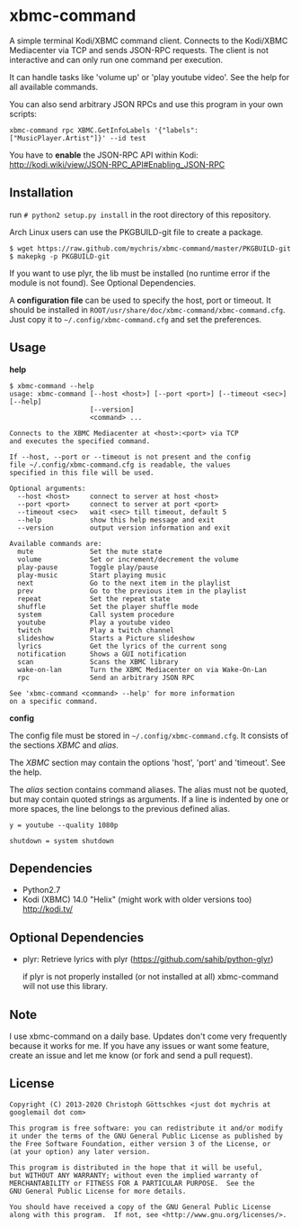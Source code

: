 xbmc-command
============

A simple terminal Kodi/XBMC command client. Connects to the
Kodi/XBMC Mediacenter via TCP and sends JSON-RPC requests. The client is not
interactive and can only run one command per execution.

It can handle tasks like 'volume up' or 'play youtube video'.
See the help for all available commands.

You can also send arbitrary JSON RPCs and use this program in your own scripts:

    xbmc-command rpc XBMC.GetInfoLabels '{"labels": ["MusicPlayer.Artist"]}' --id test

You have to **enable** the JSON-RPC API within Kodi:
http://kodi.wiki/view/JSON-RPC_API#Enabling_JSON-RPC

Installation
------------

run `# python2 setup.py install` in the root directory of this repository.

Arch Linux users can use the PKGBUILD-git file to create a package.

    $ wget https://raw.github.com/mychris/xbmc-command/master/PKGBUILD-git
    $ makepkg -p PKGBUILD-git

If you want to use plyr, the lib must be installed (no runtime error if the
module is not found). See Optional Dependencies.

A **configuration file** can be used to specify the host, port or timeout.
It should be installed in `ROOT/usr/share/doc/xbmc-command/xbmc-command.cfg`.
Just copy it to `~/.config/xbmc-command.cfg` and set the preferences.

Usage
-----

**help**

    $ xbmc-command --help
    usage: xbmc-command [--host <host>] [--port <port>] [--timeout <sec>] [--help]
                        [--version]
                        <command> ...

    Connects to the XBMC Mediacenter at <host>:<port> via TCP
    and executes the specified command.

    If --host, --port or --timeout is not present and the config
    file ~/.config/xbmc-command.cfg is readable, the values
    specified in this file will be used.

    Optional arguments:
      --host <host>     connect to server at host <host>
      --port <port>     connect to server at port <port>
      --timeout <sec>   wait <sec> till timeout, default 5
      --help            show this help message and exit
      --version         output version information and exit

    Available commands are:
      mute              Set the mute state
      volume            Set or increment/decrement the volume
      play-pause        Toggle play/pause
      play-music        Start playing music
      next              Go to the next item in the playlist
      prev              Go to the previous item in the playlist
      repeat            Set the repeat state
      shuffle           Set the player shuffle mode
      system            Call system procedure
      youtube           Play a youtube video
      twitch            Play a twitch channel
      slideshow         Starts a Picture slideshow
      lyrics            Get the lyrics of the current song
      notification      Shows a GUI notification
      scan              Scans the XBMC library
      wake-on-lan       Turn the XBMC Mediacenter on via Wake-On-Lan
      rpc               Send an arbitrary JSON RPC

    See 'xbmc-command <command> --help' for more information
    on a specific command.

**config**

The config file must be stored in `~/.config/xbmc-command.cfg`.
It consists of the sections *XBMC* and *alias*.

The *XBMC* section may contain the options 'host', 'port' and 'timeout'.
See the help.

The *alias* section contains command aliases. The alias must not be quoted, but
may contain quoted strings as arguments. If a line is indented by one or more
spaces, the line belongs to the previous defined alias.

    y = youtube --quality 1080p

    shutdown = system shutdown

Dependencies
------------

* Python2.7
* Kodi (XBMC) 14.0 "Helix" (might work with older versions too) <http://kodi.tv/>

Optional Dependencies
---------------------

* plyr: Retrieve lyrics with plyr (<https://github.com/sahib/python-glyr>)
  
  if plyr is not properly installed (or not installed at all) xbmc-command will
  not use this library.

Note
----

I use xbmc-command on a daily base. Updates don't come very frequently because
it works for me. If you have any issues or want some feature, create an issue
and let me know (or fork and send a pull request).

License
-------

    Copyright (C) 2013-2020 Christoph Göttschkes <just dot mychris at googlemail dot com>
    
    This program is free software: you can redistribute it and/or modify
    it under the terms of the GNU General Public License as published by
    the Free Software Foundation, either version 3 of the License, or
    (at your option) any later version.
    
    This program is distributed in the hope that it will be useful,
    but WITHOUT ANY WARRANTY; without even the implied warranty of
    MERCHANTABILITY or FITNESS FOR A PARTICULAR PURPOSE.  See the
    GNU General Public License for more details.
    
    You should have received a copy of the GNU General Public License
    along with this program.  If not, see <http://www.gnu.org/licenses/>.

